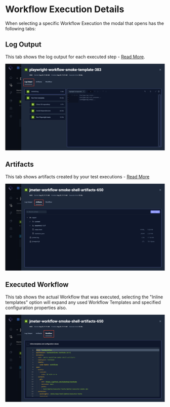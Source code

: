 # Workflow Execution Details

When selecting a specific Workflow Execution the modal that opens has the following tabs:

## Log Output

This tab shows the log output for each executed step - [Read More](/articles/logs-and-artifacts#log-collection).

![Log Output](../img/workflows-log-output-2.1.png)

## Artifacts

This tab shows artifacts created by your test executions - [Read More](/articles/logs-and-artifacts#artifact-collection)

![Artifacts](../img/workflows-artifacts-tab-2.1.png)

## Executed Workflow

This tab shows the actual Workflow that was executed, selecting the "Inline templates" option will expand any 
used Workflow Templates and specified configuration properties also.

![Code](../img/workflows-code-2.1.png)
